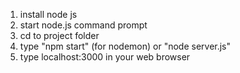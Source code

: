 1. install node js
2. start node.js command prompt
3. cd to project folder
4. type "npm start" (for nodemon) or "node server.js"
5. type localhost:3000 in your web browser
